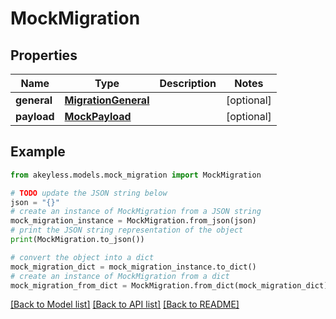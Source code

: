 # MockMigration


## Properties

Name | Type | Description | Notes
------------ | ------------- | ------------- | -------------
**general** | [**MigrationGeneral**](MigrationGeneral.md) |  | [optional] 
**payload** | [**MockPayload**](MockPayload.md) |  | [optional] 

## Example

```python
from akeyless.models.mock_migration import MockMigration

# TODO update the JSON string below
json = "{}"
# create an instance of MockMigration from a JSON string
mock_migration_instance = MockMigration.from_json(json)
# print the JSON string representation of the object
print(MockMigration.to_json())

# convert the object into a dict
mock_migration_dict = mock_migration_instance.to_dict()
# create an instance of MockMigration from a dict
mock_migration_from_dict = MockMigration.from_dict(mock_migration_dict)
```
[[Back to Model list]](../README.md#documentation-for-models) [[Back to API list]](../README.md#documentation-for-api-endpoints) [[Back to README]](../README.md)


